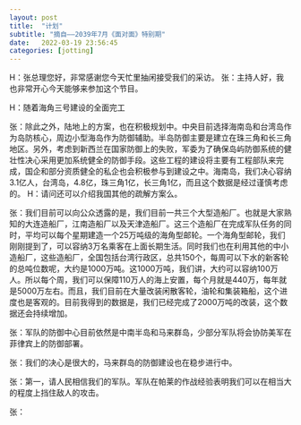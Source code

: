 ```yaml
---
layout: post
title:  "计划"
subtitle: "摘自——2039年7月《面对面》特别期"
date:   2022-03-19 23:56:45
categories: [jotting]
---
```



H：张总理您好，非常感谢您今天忙里抽闲接受我们的采访。
张：主持人好，我也非常开心今天能够来参加这个节目。

H：随着海角三号建设的全面完工



张：除此之外，陆地上的方案，也在积极规划中。中央目前选择海南岛和台湾岛作为岛防核心，周边小型海岛作为防御辅助。半岛防御主要是建立在珠三角和长三角地区。另外，考虑到新西兰在国家防御上的失败，军委为了确保岛屿防御系统的健壮性决心采用更加系统健全的防御手段。这些工程的建设将主要有工程部队来完成，国企和部分资质健全的私企也会积极参与到建设之中。海南岛，我们决心容纳3.1亿人，台湾岛，4.8亿，珠三角1亿，长三角1亿，而且这个数据是经过谨慎考虑的。
H：请问还可以介绍我国其他的疏解方案么。

张：我们目前可以向公众透露的是，我们目前一共三个大型造船厂。也就是大家熟知的大连造船厂，江南造船厂以及天津造船厂。这三个造船厂在完成军队任务的同时，平均可以每个星期建造一个25万吨级的海角型邮轮。一个海角型邮轮，我们刚刚提到了，可以容纳3万名乘客在上面长期生活。同时我们也在利用其他的中小造船厂，这些造船厂，全国包括台湾行政区，总共150个，每周可以下水的新客轮的总吨位数呢，大约是1000万吨。这1000万吨，我们讲，大约可以容纳100万人。所以每个周，我们可以保障110万人的海上安置，每个月就是440万，每年就是5000万左右。而且，我们目前在大量改装闲散客轮，油轮和集装箱船，这个进度也是客观的。目前我得到的数据是，我们已经完成了2000万吨的改装，这个数据还会持续增加。

张：军队的防御中心目前依然是中南半岛和马来群岛，少部分军队将会协防美军在菲律宾上的防御部署。

张：我们的决心是很大的，马来群岛的防御建设也在稳步进行中。

张：第一，请人民相信我们的军队。军队在帕莱的作战经验表明我们可以在相当大的程度上挡住敌人的攻击。

张：





